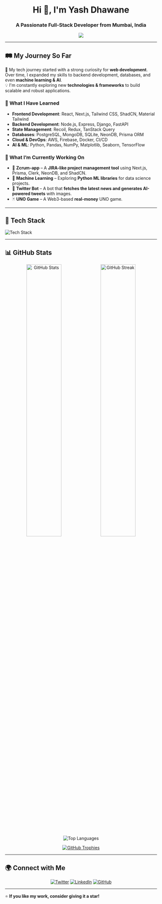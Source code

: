 <h1 align="center">Hi 👋, I'm Yash Dhawane</h1>
<h3 align="center">A Passionate Full-Stack Developer from Mumbai, India</h3>

<p align="center">
  <img src="https://readme-typing-svg.demolab.com?font=Fira+Code&weight=500&size=22&pause=1000&color=00FF00&center=true&vCenter=true&width=600&lines=Full-Stack+Developer;Backend+Enthusiast;Web3+%7C+Next.js+%7C+Django;Python+%7C+Machine+Learning+%7C+AI;Learning+Something+New+Everyday!">
</p>

---

## 🛤️ **My Journey So Far**
🚀 My tech journey started with a strong curiosity for **web development**. Over time, I expanded my skills to backend development, databases, and even **machine learning & AI**.  
💡 I'm constantly exploring new **technologies & frameworks** to build scalable and robust applications.

### 🎯 **What I Have Learned**
- **Frontend Development**: React, Next.js, Tailwind CSS, ShadCN, Material Tailwind  
- **Backend Development**: Node.js, Express, Django, FastAPI  
- **State Management**: Recoil, Redux, TanStack Query  
- **Databases**: PostgreSQL, MongoDB, SQLite, NeonDB, Prisma ORM  
- **Cloud & DevOps**: AWS, Firebase, Docker, CI/CD  
- **AI & ML**: Python, Pandas, NumPy, Matplotlib, Seaborn, TensorFlow  

### 🔭 **What I’m Currently Working On**
- 🚀 **Zcrum-app** – A **JIRA-like project management tool** using Next.js, Prisma, Clerk, NeonDB, and ShadCN.  
- 🔬 **Machine Learning** – Exploring **Python ML libraries** for data science projects.  
- 📢 **Twitter Bot** – A bot that **fetches the latest news and generates AI-powered tweets** with images.  
- 🃏 **UNO Game** – A Web3-based **real-money** UNO game.  

---

## 🚀 Tech Stack
![Tech Stack](https://skillicons.dev/icons?i=js,ts,html,css,react,nextjs,nodejs,express,tailwind,bootstrap,postgres,mongodb,sqlite,prisma,django,python,tensorflow,aws,docker,figma,postman,git,github)


---



## 📊 **GitHub Stats**
<p align="center">
  <img width="48%" src="https://github-readme-stats.vercel.app/api?username=yashdhawane&show_icons=true&theme=radical" alt="GitHub Stats" />
  <img width="48%" src="https://github-readme-streak-stats.herokuapp.com/?user=yashdhawane&theme=radical" alt="GitHub Streak" />
</p>
<p align="center">
  <img src="https://github-readme-stats.vercel.app/api/top-langs?username=yashdhawane&show_icons=true&layout=compact&theme=radical" alt="Top Languages" />
</p>
<p align="center">
  <a href="https://github.com/ryo-ma/github-profile-trophy"><img src="https://github-profile-trophy.vercel.app/?username=yashdhawane&theme=radical" alt="GitHub Trophies" /></a>
</p>

---

## 🌍 **Connect with Me**
<p align="center">
  <a href="https://x.com/dev_X_100"><img src="https://img.shields.io/badge/X-%230f1419.svg?style=for-the-badge&logo=x&logoColor=white" alt="Twitter" /></a>
  <a href="https://www.linkedin.com/in/yashdhawane/"><img src="https://img.shields.io/badge/LinkedIn-%230a66c2.svg?style=for-the-badge&logo=linkedin&logoColor=white" alt="LinkedIn" /></a>
  <a href="https://github.com/yashdhawane"><img src="https://img.shields.io/badge/GitHub-000000?style=for-the-badge&logo=github&logoColor=white" alt="GitHub" /></a>
</p>

---

⭐️ **If you like my work, consider giving it a star!**  
